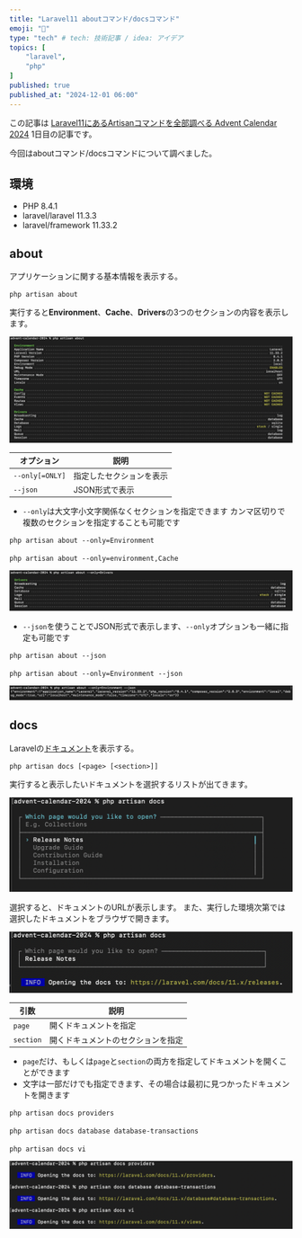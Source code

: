 ```yaml
---
title: "Laravel11 aboutコマンド/docsコマンド"
emoji: "📃"
type: "tech" # tech: 技術記事 / idea: アイデア
topics: [
    "laravel",
    "php"
]
published: true
published_at: "2024-12-01 06:00"
---
```


この記事は [Laravel11にあるArtisanコマンドを全部調べる Advent Calendar 2024](https://adventar.org/calendars/10674) 1日目の記事です。

今回はaboutコマンド/docsコマンドについて調べました。

## 環境

- PHP 8.4.1
- laravel/laravel 11.3.3
- laravel/framework 11.33.2

## about

アプリケーションに関する基本情報を表示する。

```
php artisan about
```

実行すると**Environment**、**Cache**、**Drivers**の3つのセクションの内容を表示します。

![](/images/0ad194b023398c/1.png)

| オプション | 説明 |
| --- | --- |
| `--only[=ONLY]` | 指定したセクションを表示 |
| `--json` | JSON形式で表示 |

- `--only`は大文字小文字関係なくセクションを指定できます
カンマ区切りで複数のセクションを指定することも可能です

```
php artisan about --only=Environment

php artisan about --only=environment,Cache
```

![](/images/0ad194b023398c/2.png)

- `--json`を使うことでJSON形式で表示します、`--only`オプションも一緒に指定も可能です

```
php artisan about --json

php artisan about --only=Environment --json
```

![](/images/0ad194b023398c/3.png)

## docs

Laravelの[ドキュメント](https://laravel.com/docs/11.x)を表示する。

```
php artisan docs [<page> [<section>]]
```

実行すると表示したいドキュメントを選択するリストが出てきます。

![](/images/0ad194b023398c/4.png)

選択すると、ドキュメントのURLが表示します。
また、実行した環境次第では選択したドキュメントをブラウザで開きます。

![](/images/0ad194b023398c/5.png)

| 引数 | 説明 |
| --- | --- |
| `page` | 開くドキュメントを指定 |
| `section` | 開くドキュメントのセクションを指定 |

- `page`だけ、もしくは`page`と`section`の両方を指定してドキュメントを開くことができます
- 文字は一部だけでも指定できます、その場合は最初に見つかったドキュメントを開きます

```
php artisan docs providers

php artisan docs database database-transactions

php artisan docs vi
```

![](/images/0ad194b023398c/6.png)
